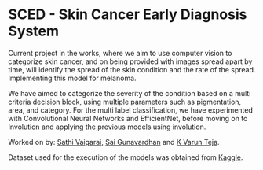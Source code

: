# SCED - Skin Cancer Early Diagnosis System

Current project in the works, where we aim to use computer vision to categorize skin cancer, and on being provided with images spread apart by time, will identify the spread of the skin condition and the rate of the spread. Implementing this model for melanoma.

We have aimed to categorize the severity of the condition based on a multi criteria decision block, using multiple parameters such as pigmentation, area, and category. For the multi label classification, we have experimented with Convolutional Neural Networks and EfficientNet, before moving on to Involution and applying the previous models using involution.

Worked on by: <a href="https://github.com/dawnorak">Sathi Vaigarai</a>, <a href="https://github.com/saigunavardhan">Sai Gunavardhan</a> and <a href="https://github.com/varunnaidu1802">K Varun Teja</a>.

Dataset used for the execution of the models was obtained from <a href="https://www.kaggle.com/datasets/fanconic/skin-cancer-malignant-vs-benign/">Kaggle</a>.
